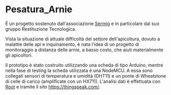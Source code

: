 # Pesatura_Arnie
È un progetto sostenuto dall'associazione [Sermig](http://www.sermig.org/) e in particolare dal suo gruppo Restituzione Tecnologica.

Vista la situazione di attuale difficoltà del settore dell'apicoltura, dovuto a malattie delle api e inquinamento, è nata l'idea di un progetto di monitoraggio a distanza delle arnie, a basso costo, che aiuti materialmente gli apicoltori.

Il prototipo è stato costruito utilizzando una scheda di tipo Arduino, mentre nella fase di testing la scheda utilizzata è una NodeMCU. A essa sono collegati sensori di temperatura e umidità (DHT11) e un ponte di Wheatstone di celle di carico (amplificate con un HX711).
L'analisi dati è effettuata con [Root](https://root.cern.ch/) e tramite il sito https://thingspeak.com/.
